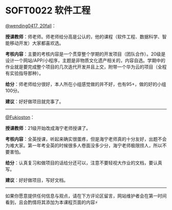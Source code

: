 # SOFT0022 软件工程

[@wending0417, 20fall](https://github.com/wending0417)：

**授课教师**：师老师。师老师给分高是公认的，他的课程（软件工程、数据科学、智能移动开发）大家都喜欢选。

**考核内容**：主要的考核内容是一个贯穿整个学期的开发项目（团队合作）。20级是设计一个网站/APP/小程序，主题是非物质文化遗产相关的，内容自选。学期中的作业就是要完成整个项目的几次迭代开发并且上交，附带一个华为云的项目（全程有实验指导那种）。

**给分**：师老师给分很好，本人所在小组感觉做的并不好，也有95+，做的好的小组100分。

**建议**：好好做项目就完事了。

------

[@Fukioston](https://github.com/fukioston)：

**授课教师**：21级开始改成海宁老师授课了。

**考核内容**：全英授课，听起来确实很蛋疼，但是海宁老师真的十分友好，出题不会为难大家。第一年考全英的时候很多人卷面没多少分，海宁老师极限捞人，所以不要害怕。

**给分**：认真复习和做项目的话给分还可以，注意不要轻视大作业的文档，要认真写。

**建议**：好好做项目，写好文档。

------

如果你愿意提供任何信息与观点，请在下方评论区留言，网站维护者会在第一时间看到，且会酌情将其添加为本课程页面的内容⚡️
